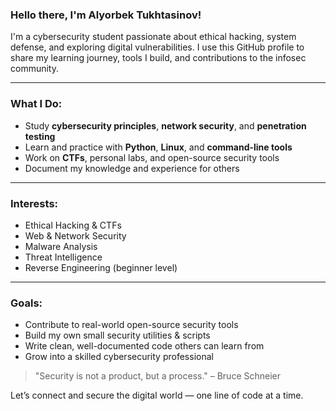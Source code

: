 
### Hello there, I'm Alyorbek Tukhtasinov!

I'm a cybersecurity student passionate about ethical hacking, system defense, and exploring digital vulnerabilities. I use this GitHub profile to share my learning journey, tools I build, and contributions to the infosec community.

---

### What I Do:
- Study **cybersecurity principles**, **network security**, and **penetration testing**
- Learn and practice with **Python**, **Linux**, and **command-line tools**
- Work on **CTFs**, personal labs, and open-source security tools
- Document my knowledge and experience for others

---

### Interests:
- Ethical Hacking & CTFs
- Web & Network Security
- Malware Analysis
- Threat Intelligence
- Reverse Engineering (beginner level)

---

### Goals:
- Contribute to real-world open-source security tools
- Build my own small security utilities & scripts
- Write clean, well-documented code others can learn from
- Grow into a skilled cybersecurity professional



> "Security is not a product, but a process." – Bruce Schneier

Let’s connect and secure the digital world — one line of code at a time.
